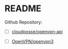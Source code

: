 # README

Github Repository:

- [ ] [cloudposse/openvpn-api](https://github.com/cloudposse/openvpn-api)
- [ ] [OpenVPN/openvpn3](https://github.com/OpenVPN/openvpn3/tree/master/javacli)


